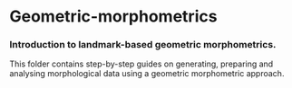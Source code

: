# Geometric-morphometrics
### Introduction to landmark-based geometric morphometrics.

This folder contains step-by-step guides on generating, preparing and analysing morphological data using a geometric morphometric approach. 
